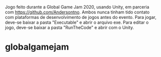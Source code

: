 Jogo feito durante a Global Game Jam 2020, usando Unity, em parceria com https://github.com/Andersontno.
Ambos nunca tinham tido contato com plataformas de desenvolvimento de jogos antes do evento.
Para jogar, deve-se baixar a pasta "Executable" e abrir o arquivo exe.
Para editar o jogo, deve-se baixar a pasta "RunTheCode" e abrir com o Unity.
# globalgamejam
